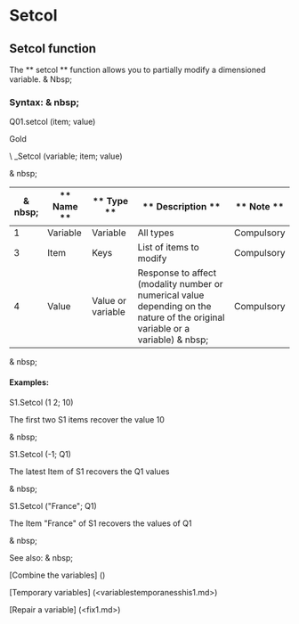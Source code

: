 # Setcol

## Setcol function

The ** setcol ** function allows you to partially modify a dimensioned variable. & Nbsp;

### Syntax: & nbsp;

Q01.setcol (item; value)

Gold

\ _Setcol (variable; item; value)

& nbsp;

|& nbsp;|** Name ** |** Type ** |** Description ** |** Note ** |
|--- |--- |--- |--- |--- |
|&#49;|Variable |Variable |All types |Compulsory |
|&#51;|Item |Keys |List of items to modify |Compulsory |
|&#52;|Value |Value or variable |Response to affect (modality number or numerical value depending on the nature of the original variable or a variable) & nbsp;|Compulsory |


& nbsp;

#### Examples:

S1.Setcol (1 2; 10)

The first two S1 items recover the value 10

& nbsp;

S1.Setcol (-1; Q1)

The latest Item of S1 recovers the Q1 values

& nbsp;

S1.Setcol ("France"; Q1)

The Item "France" of S1 recovers the values ​​of Q1

& nbsp;

See also: & nbsp;

[Combine the variables] (<combine thevariables1.md>)

[Temporary variables] (<variablestemporanesshis1.md>)

[Repair a variable] (<fix1.md>)